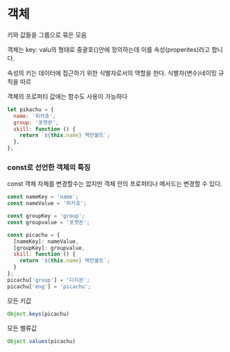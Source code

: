 # 객체

키와 값들을 그룹으로 묶은 모음

객체는 key: valu의 형태로 중괄호{}안에 정의하는데 이를 속성(properites)라고 합니다.

속성의 키는 데이터에 접근하기 위한 식별자로서의 역할을 한다. 식별자(변수)네이밍 규칙을 따르

객체의 프로퍼티 값에는 함수도 사용이 가능하다

```js
let pikachu = {
  name: '피카츄',
  group: '포켓몬',
  skill: function () {
    return `${this.name} 백만볼트`;
  },
};
```

### const로 선언한 객체의 특징
const 객체 자체를 변경할수는 없지만 객체 안의 프로퍼티나 메서드는 변경할 수 있다.

```js
const nameKey = 'name';
const nameValue = '피카츄';

const groupKey = 'group';
const groupvalue = '포켓몬';

const picachu = {
  [nameKey]: nameValue,
  [groupKey]: groupvalue,
  skill: function () {
    return `${this.name} 백만볼트`;
  }
};
picachu['group'] = '디지몬';
picachu['eng'] = 'picachu';
```

모든 키값
```js
Object.keys(picachu)
```

모든 벨류값
```js
Object.values(picachu)
```

